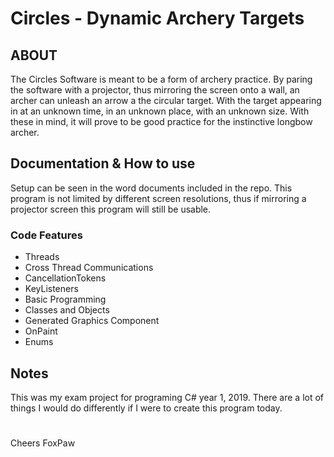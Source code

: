 # Circles - Dynamic Archery Targets

## ABOUT

The Circles Software is meant to be a form of archery practice. By paring the software with a projector, thus mirroring the screen onto a wall, an archer can unleash an arrow a the circular target. With the target appearing in at an unknown time, in an unknown place, with an unknown size. With these in mind, it will prove to be good practice for the instinctive longbow archer.

## Documentation & How to use

Setup can be seen in the word documents included in the repo. This program is not limited by different screen resolutions, thus if mirroring a projector screen this program will still be usable.

### Code Features

-   Threads
-   Cross Thread Communications
-   CancellationTokens
-   KeyListeners
-   Basic Programming
-   Classes and Objects
-   Generated Graphics Component
-   OnPaint
-   Enums

## Notes

This was my exam project for programing C# year 1, 2019. There are a lot of things I would do differently if I were to create this program today.

#

Cheers FoxPaw
